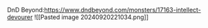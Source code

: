 DnD Beyond:https://www.dndbeyond.com/monsters/17163-intellect-devourer
![[Pasted image 20240920221034.png]]